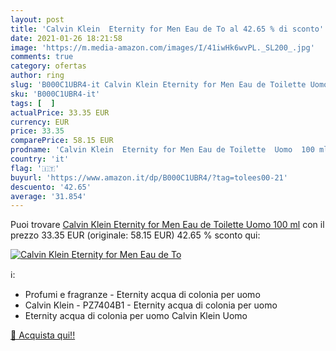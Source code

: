 ```yaml
---
layout: post
title: 'Calvin Klein  Eternity for Men Eau de To al 42.65 % di sconto'
date: 2021-01-26 18:21:58
image: 'https://m.media-amazon.com/images/I/41iwHk6wvPL._SL200_.jpg'
comments: true
category: ofertas
author: ring
slug: 'B000C1UBR4-it Calvin Klein Eternity for Men Eau de Toilette Uomo 100 ml'
sku: 'B000C1UBR4-it'
tags: [  ]
actualPrice: 33.35 EUR
currency: EUR
price: 33.35
comparePrice: 58.15 EUR
prodname: 'Calvin Klein  Eternity for Men Eau de Toilette  Uomo  100 ml'
country: 'it'
flag: '🇮🇹'
buyurl: 'https://www.amazon.it/dp/B000C1UBR4/?tag=tolees00-21'
descuento: '42.65'
average: '31.854'
---
```


Puoi trovare [Calvin Klein  Eternity for Men Eau de Toilette  Uomo  100 ml](https://www.amazon.it/dp/B000C1UBR4/?tag=tolees00-21) con il prezzo 33.35 EUR (originale: 58.15 EUR) 42.65 % sconto qui:

[![Calvin Klein  Eternity for Men Eau de To](https://m.media-amazon.com/images/I/41iwHk6wvPL._SL200_.jpg)](https://www.amazon.it/dp/B000C1UBR4/?tag=tolees00-21)

ℹ️:

- Profumi e fragranze - Eternity acqua di colonia per uomo
- Calvin Klein - PZ7404B1 - Eternity acqua di colonia per uomo
- Eternity acqua di colonia per uomo Calvin Klein Uomo

[🛒 Acquista qui!!](https://www.amazon.it/dp/B000C1UBR4/?tag=tolees00-21)
